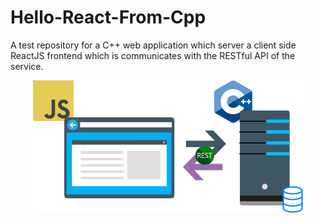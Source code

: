 # Hello-React-From-Cpp
A test repository for a C++ web application which server a client side ReactJS frontend which is communicates with the RESTful API of the service.

<p align="center">
  <img src="https://github.com/prince-chrismc/Hello-React-From-Cpp/blob/master/docs/Hello-React-From-Cpp-Diagram.png?raw=true">
</p>
